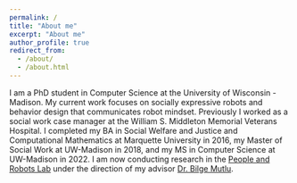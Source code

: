 ```yaml
---
permalink: /
title: "About me"
excerpt: "About me"
author_profile: true
redirect_from: 
  - /about/
  - /about.html
---
```


I am a PhD student in Computer Science at the University of Wisconsin - Madison. My current work focuses on socially expressive robots and behavior design that communicates robot mindset. Previously I worked as a social work case manager at the William S. Middleton Memorial Veterans Hospital. I completed my BA in Social Welfare and Justice and Computational Mathematics at Marquette University in 2016, my Master of Social Work at UW-Madison in 2018, and my MS in Computer Science at UW-Madison in 2022. I am now conducting research in the [People and Robots Lab](https://peopleandrobots.wisc.edu/) under the direction of my advisor [Dr. Bilge Mutlu](http://bilgemutlu.com/).
